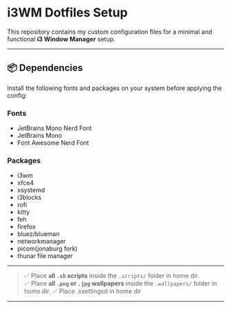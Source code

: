 # i3WM Dotfiles Setup

This repository contains my custom configuration files for a minimal and functional **i3 Window Manager** setup.

---

## 📦 Dependencies

Install the following fonts and packages on your system before applying the config:

### Fonts
- JetBrains Mono Nerd Font  
- JetBrains Mono  
- Font Awesome Nerd Font  

### Packages
- i3wm  
- xfce4  
- xsystemd  
- i3blocks  
- rofi  
- kitty  
- feh
- firefox
- bluez/blueman
- networkmanager
- picom(jonaburg fork)
- thunar file manager
---



> ✅ Place **all `.sh` scripts** inside the `.scripts/` folder in home dir.  
> ✅ Place **all `.png` or `.jpg` wallpapers** inside the `.wallpapers/` folder in home dir.
> ✅ Place .xsettingsd in home dir 
---

